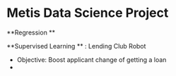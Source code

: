 # Metis Data Science Project

**Regression **

**Supervised Learning ** : Lending Club Robot

- Objective: Boost applicant change of getting a loan
- 

